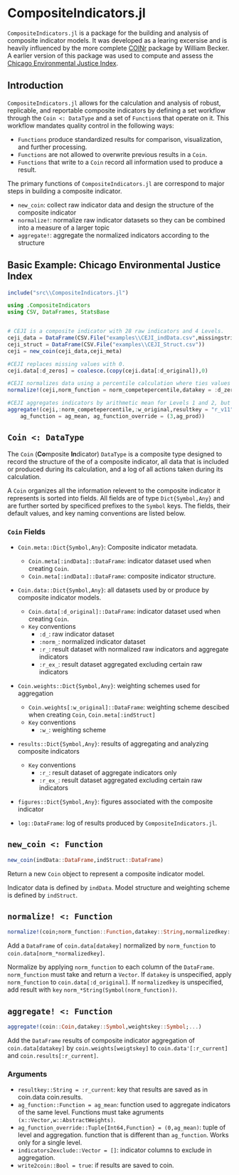 # CompositeIndicators.jl

 `CompositeIndicators.jl` is a package for the building and analysis of composite indicator models. It was developed as a learing excersise and is heavily influenced by the more complete [COINr](https://bluefoxr.github.io/COINr/) package by William Becker. A earlier version of this package was used to compute and assess the [Chicago Environmental Justice Index](https://www.chicago.gov/city/en/depts/cdph/supp_info/Environment/cumulative-impact-assessment.html).


## Introduction

`CompositeIndicators.jl` allows for the calculation and analysis of robust, replicable, and reportable composite indicators by defining a set workflow through the `Coin <: DataType` and a set of `Function`s that operate on it. This workflow mandates quality control in the following ways:

- `Functions` produce standardized results for comparison, visualization, and further processing. 
- `Functions` are not allowed to overwrite previous results in a `Coin`.
- `Functions` that write to a `Coin` record all information used to produce a result. 

The primary functions of `CompositeIndicators.jl` are correspond to major steps in building a composite indicator.
- `new_coin`: collect raw indicator data and design the structure of the composite indicator
- `normalize!`: normalize raw indicator datasets so they can be combined into a measure of a larger topic
- `aggregate!`: aggregate the normalized indicators according to the structure

## Basic Example: Chicago Environmental Justice Index 

```julia
include("src\\CompositeIndicators.jl")

using .CompositeIndicators
using CSV, DataFrames, StatsBase


# CEJI is a composite indicator with 28 raw indicators and 4 Levels.
ceji_data = DataFrame(CSV.File("examples\\CEJI_indData.csv",missingstring = ["NA",""]))
ceji_struct = DataFrame(CSV.File("examples\\CEJI_Struct.csv"))
ceji = new_coin(ceji_data,ceji_meta)

#CEJI replaces missing values with 0. 
ceji.data[:d_zeros] = coalesce.(copy(ceji.data[:d_original]),0)

#CEJI normalizes data using a percentile calculation where ties values are assigned identical results.
normalize!(ceji,norm_function = norm_competepercentile,datakey = :d_zeros)

#CEJI aggregates indicators by arithmetic mean for Levels 1 and 2, but by product for Level 3
aggregate!(ceji,:norm_competepercentile,:w_original,resultkey = "r_v11",
    ag_function = ag_mean, ag_function_override = (3,ag_prod))
```

## `Coin <: DataType`

The `Coin` (**Co**mposite **In**dicator) `DataType` is a composite type designed to record the structure of the of a composite indicator, all data that is included or produced during its calculation, and a log of all actions taken during its calculation. 

A `Coin` organizes all the information relevent to the composite indicator it represents is sorted into fields. All fields are of type `Dict{Symbol,Any}` and are further sorted by specificed prefixes to the `Symbol` keys. The fields, their default values, and key naming conventions are listed below. 

### `Coin` Fields
  - `Coin.meta::Dict{Symbol,Any}`: Composite indicator metadata.
    - `Coin.meta[:indData]::DataFrame`: indicator dataset used when creating `Coin`.
    - `Coin.meta[:indData]::DataFrame`: composite indicator structure.

  - `Coin.data::Dict{Symbol,Any}`: all datasets used by or produce by composite indicator models.
    -  `Coin.data[:d_original]::DataFrame`: indicator dataset used when creating `Coin`.
    - `Key` conventions
      - `:d_`: raw indicator dataset
      - `:norm_`: normalized indicator dataset
      - `:r_`: result dataset with normalized raw indicators and aggregate indicators
      -  `:r_ex_`: result dataset aggregated excluding certain raw indicators

  - `Coin.weights::Dict{Symbol,Any}`: weighting schemes used for aggregation
    -  `Coin.weights[:w_original]::DataFrame`: weighting scheme descibed when creating `Coin`, `Coin.meta[:indStruct]`
    - `Key` conventions
      - `:w_`: weighting scheme 

  - `results::Dict{Symbol,Any}`: results of aggregating and analyzing composite indicators
    - `Key` conventions
      -  `:r_`: result dataset of aggregate indicators only
      -  `:r_ex_`: result dataset aggregated excluding certain raw indicators
  
  - `figures::Dict{Symbol,Any}`: figures associated with the composite indicator

  - `log::DataFrame`: log of results produced by `CompositeIndicators.jl`.

## `new_coin <: Function`

```julia 
new_coin(indData::DataFrame,indStruct::DataFrame)
```
Return a new `Coin` object to represent a composite indicator model.

Indicator data is defined by `indData`. Model structure and weighting scheme is defined by `indStruct`.


## `normalize! <: Function`
```julia
normalize!(coin;norm_function::Function,datakey::String,normalizedkey::String)
```

Add a `DataFrame` of `coin.data[datakey]` normalized by `norm_function` to `coin.data[norm_*normalizedkey]`.

  Normalize by applying `norm_function` to each column of the `DataFrame`. `norm_function` must take and return a `Vector`. If `datakey` is
  unspecified, apply `norm_function` to `coin.data[:d_original]`. If `normalizedkey` is unspecified, add result with `key`
  `norm_*String(Symbol(norm_function))`.

## `aggregate! <: Function`
```julia
aggregate!(coin::Coin,datakey::Symbol,weightskey::Symbol;...)
```

  Add the `DataFrame` results of composite indicator aggregation of `coin.data[datakey]` by `coin.weights[weigtskey]` to `coin.data'[:r_current]` 
  and `coin.results[:r_current]`.

### Arguments

- `resultkey::String = :r_current`: key that results are saved as in coin.data coin.results.
- `ag_function::Function = ag_mean`: function used to aggregate indicators of the same level. Functions must take agruments
  `(x::Vector,w::AbstractWeights)`.
- `ag_function_override::Tuple{Int64,Function} = (0,ag_mean)`: tuple of level and aggregation. function that is different than
  `ag_function`. Works only for a single level.
- `indicators2exclude::Vector = []`: indicator columns to exclude in aggregation.
- `write2coin::Bool = true`: if results are saved to coin.
